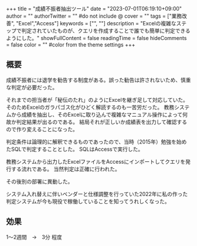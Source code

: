 +++
title = "成績不振者抽出ツール"
date = "2023-07-01T06:19:10+09:00"
author = ""
authorTwitter = "" #do not include @
cover = ""
tags = ["業務改善", "Excel","Access"]
keywords = ["", ""]
description = "Excelの複雑なステップで判定されていたものが、クエリを作成することで誰でも簡単に判定できるようにした。"
showFullContent = false
readingTime = false
hideComments = false
color = "" #color from the theme settings
+++
## 概要

成績不振者には退学を勧告する制度がある。誤った勧告は許されないため、慎重な判定が必要だった。

それまでの担当者が「秘伝のたれ」のようにExcelを継ぎ足して対応していた。そのためExcelのガラパゴス化がひどく解読するのも一苦労だった。
教務システムから成績を抽出し、そのExcelに取り込んで複雑なマニュアル操作によって何故か判定結果が出るのである。
結局それが正しいか成績表を出力して確認するので作り変えることになった。

判定条件は論理的に解釈できるものであったので、当時（2015年）勉強を始めたSQLで判定することとした。
SQLはAccessで実行した。

教務システムから出力したExcelファイルをAccessにインポートしてクエリを発行する流れである。
当然判定は正確に行われた。

その後別の部署に異動した。

システム入れ替えに伴いベンダーと仕様調整を行っていた2022年に私の作った判定システムが今も現役で稼働していることを知ってうれしくなった。

## 効果

1～2週間　→　3分 程度
